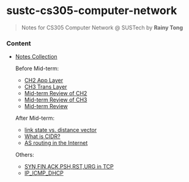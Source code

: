 # sustc-cs305-computer-network
> Notes for CS305 Computer Network @ SUSTech by **Rainy Tong**

### Content

- [Notes Collection](https://github.com/RainyTong/sustc-cs305-computer-network/tree/master/NOTE)
  
  Before Mid-term:
  - [CH2 App Layer](https://github.com/RainyTong/sustc-cs305-computer-network/blob/master/NOTE/inotes-CH2%20App%20Layer.md)
  - [CH3 Trans Layer](https://github.com/RainyTong/sustc-cs305-computer-network/blob/master/NOTE/inotes-CH3%20Trans%20Layer.md)
  - [Mid-term Review of CH2](https://github.com/RainyTong/sustc-cs305-computer-network/blob/master/NOTE/ch2%20%E6%9C%9F%E4%B8%AD%E5%A4%8D%E4%B9%A0.md)
  - [Mid-term Review of CH3](https://github.com/RainyTong/sustc-cs305-computer-network/blob/master/NOTE/%E6%9C%9F%E4%B8%AD%E5%A4%8D%E4%B9%A0notes%20ch3%20p1.pdf)
  - [Mid-term Review](https://github.com/RainyTong/sustc-cs305-computer-network/blob/master/NOTE/%E6%9C%9F%E4%B8%AD%E5%A4%8D%E4%B9%A0notes.md)
  
  After Mid-term:
  - [link state vs. distance vector](https://github.com/RainyTong/sustc-cs305-computer-network/blob/master/NOTE/link%20state%20vs.%20distance%20vector.md)
  - [What is CIDR?](https://github.com/RainyTong/sustc-cs305-computer-network/blob/master/NOTE/inotes-CIDR.md)
  - [AS routing in the Internet](https://github.com/RainyTong/CS305-Computer-Network/blob/master/NOTE/Intra-AS%20routing%20in%20the%20Internet.md)
  
  Others:
  - [SYN,FIN,ACK,PSH,RST,URG in TCP](https://github.com/RainyTong/sustc-cs305-computer-network/blob/master/NOTE/TCP%E6%8A%A5%E6%96%87%E4%B8%AD%E7%9A%84SYN%2CFIN%2CACK%2CPSH%2CRST%2CURG.md)
  - [IP_ICMP_DHCP](https://github.com/RainyTong/sustc-cs305-computer-network/blob/master/NOTE/Lab10_IP_ICMP_DHCP.md)
  



